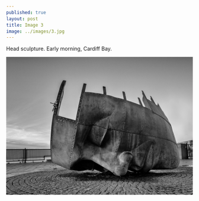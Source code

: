 ```yaml
---
published: true
layout: post
title: Image 3 
image: ../images/3.jpg
---
```


Head sculpture. Early morning, Cardiff Bay.

![Image 3/365](../images/3.jpg)